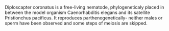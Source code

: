 [//]: # (Created by ./bin/manage_files.pl from ./species/Diploscapter_coronatus/Diploscapter_coronatus.about.html on Thu Jun 11 13:43:54 2020)
Diploscapter coronatus is a free-living nematode, phylogeneticaly placed in between the model organism Caenorhabditis elegans and its satellite Pristionchus pacificus. It reproduces parthenogenetically- neither males or sperm have been observed and some steps of meiosis are skipped.
